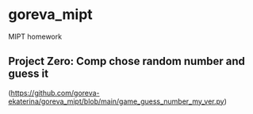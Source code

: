 # goreva_mipt
MIPT homework
## Project Zero: Comp chose random number and guess it
(https://github.com/goreva-ekaterina/goreva_mipt/blob/main/game_guess_number_my_ver.py)